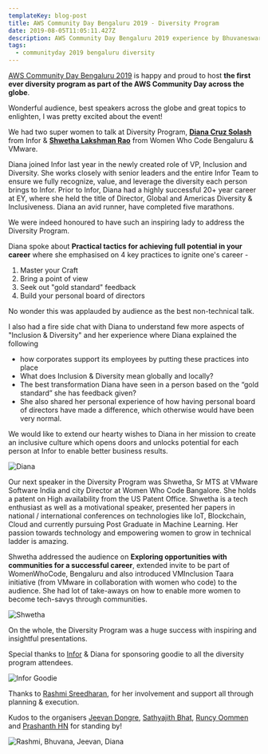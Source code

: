 ```yaml
---
templateKey: blog-post
title: AWS Community Day Bengaluru 2019 - Diversity Program
date: 2019-08-05T11:05:11.427Z
description: AWS Community Day Bengaluru 2019 experience by Bhuvaneswari Subramani
tags:
  - communityday 2019 bengaluru diversity
---
```

[AWS Community Day Bengaluru 2019](https://communityday.awsugblr.in) is happy and proud to host **the first ever diversity program as part of the AWS Community Day across the globe**. 

Wonderful audience, best speakers across the globe and great topics to enlighten, I was pretty excited about the event!

We had two super women to talk at Diversity Program, **[Diana Cruz Solash](https://www.awsugblr.in/blog/2019-07-22-diana-cruz-solash/)** from Infor & **[Shwetha Lakshman Rao](https://www.awsugblr.in/blog/2019-07-24-shwetha-lakshman-rao/)** from Women Who Code Bengaluru & VMware. 

Diana joined Infor last year in the newly created role of VP, Inclusion and Diversity. She works closely with senior leaders and the entire Infor Team to ensure we fully recognize, value, and leverage the diversity each person brings to Infor. Prior to Infor, Diana had a highly successful 20+ year career at EY, where she held the title of Director, Global and Americas Diversity &amp; Inclusiveness. Diana an avid runner, have completed five marathons. 

We were indeed honoured to have such an inspiring lady to address the Diversity Program.

Diana spoke about **Practical tactics for achieving full potential in your career** where she emphasised on 4 key practices to ignite one's career - 

1. Master your Craft
2. Bring a point of view
3. Seek out "gold standard" feedback
4. Build your personal board of directors

No wonder this was applauded by audience as the best non-technical talk.

I also had a fire side chat with Diana to understand few more aspects of "Inclusion & Diversity" and her experience where Diana explained the following

* how corporates support its employees by putting these practices into place
* What does Inclusion & Diversity mean globally and locally?
* The best transformation Diana have seen in a person based on the “gold standard” she has feedback given? 
* She also shared her personal experience of how having personal board of directors have made a difference, which otherwise would have been very normal.

We would like to extend our hearty wishes to Diana in her mission to create an inclusive culture which opens doors and unlocks potential for each person at Infor to enable better business results.

![Diana](/img/track4_talk1_diana.png)

Our next speaker in the Diversity Program was Shwetha, Sr MTS at VMware Software India and city Director at Women Who Code Bangalore. She holds a patent on High availability from the US Patent Office. Shwetha is a tech enthusiast as well as a motivational speaker, presented her papers in national / international conferences on technologies like IoT, Blockchain, Cloud and currently pursuing Post Graduate in Machine Learning. Her passion towards technology and empowering women to grow in technical ladder is amazing.

Shwetha addressed the audience on **Exploring opportunities with communities for a successful career**, extended invite to be part of WomenWhoCode, Bengaluru and also introduced VMInclusion Taara initiative (from VMware in collaboration with women who code) to the audience. She had lot of take-aways on how to enable more women to become tech-savys through communities.

![Shwetha](/img/track4_talk2_shwetha.png)

On the whole, the Diversity Program was a huge success with inspiring and insightful presentations.

Special thanks to [Infor](https://www.infor.com/) & Diana for sponsoring goodie to all the diversity program attendees. 

![Infor Goodie](/img/inforgoodie.png)

Thanks to [Rashmi Sreedharan](https://www.linkedin.com/in/rashmis/), for her involvement and support all through planning & execution.

Kudos to the organisers [Jeevan Dongre](https://www.linkedin.com/in/jeevandongre/), [Sathyajith Bhat](https://www.linkedin.com/in/sathyabhat/), [Runcy Oommen](https://www.linkedin.com/in/runcyoommen/) and [Prashanth HN](https://www.linkedin.com/in/hnprashanth/) for standing by!

![Rashmi, Bhuvana, Jeevan, Diana](/img/rashmi_jeevan.png)

